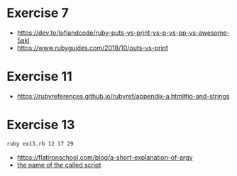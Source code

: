 # Exercise 7

* https://dev.to/lofiandcode/ruby-puts-vs-print-vs-p-vs-pp-vs-awesome-5akl
* https://www.rubyguides.com/2018/10/puts-vs-print

# Exercise 11

* https://rubyreferences.github.io/rubyref/appendix-a.html#io-and-strings

# Exercise 13

```bash
ruby ex13.rb 12 17 29
```

* https://flatironschool.com/blog/a-short-explanation-of-argv
* [the name of the called script](https://stackoverflow.com/a/4835877/18235104)